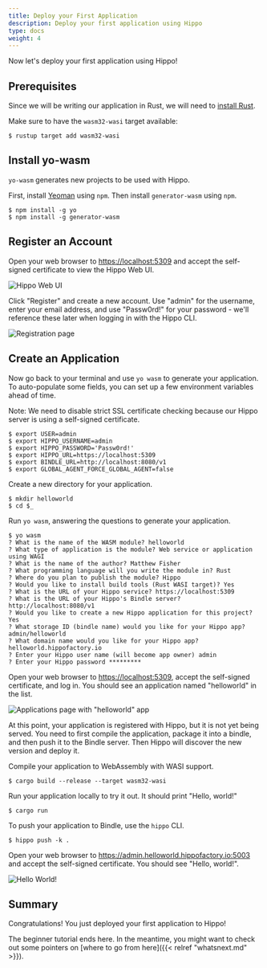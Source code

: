 ```yaml
---
title: Deploy your First Application
description: Deploy your first application using Hippo
type: docs
weight: 4
---
```


Now let's deploy your first application using Hippo!

## Prerequisites

Since we will be writing our application in Rust, we will need to [install
Rust](https://www.rust-lang.org/).

Make sure to have the `wasm32-wasi` target available:

```console
$ rustup target add wasm32-wasi
```
## Install yo-wasm

`yo-wasm` generates new projects to be used with Hippo.

First, install [Yeoman](http://yeoman.io/) using `npm`. Then install
`generator-wasm` using `npm`.

```console
$ npm install -g yo
$ npm install -g generator-wasm
```

## Register an Account

Open your web browser to <https://localhost:5309> and accept the self-signed
certificate to view the Hippo Web UI.

![Hippo Web UI](/images/hippo-ui-not-logged-in.png)

Click "Register" and create a new account. Use "admin" for the username, enter
your email address, and use "Passw0rd!" for your password - we'll reference
these later when logging in with the Hippo CLI.

![Registration page](/images/hippo-register-account.png)

## Create an Application

Now go back to your terminal and use `yo wasm` to generate your application. To
auto-populate some fields, you can set up a few environment variables ahead of
time.

Note: We need to disable strict SSL certificate checking because our Hippo
server is using a self-signed certificate.

```console
$ export USER=admin
$ export HIPPO_USERNAME=admin
$ export HIPPO_PASSWORD='Passw0rd!'
$ export HIPPO_URL=https://localhost:5309
$ export BINDLE_URL=http://localhost:8080/v1
$ export GLOBAL_AGENT_FORCE_GLOBAL_AGENT=false
```

Create a new directory for your application.

```console
$ mkdir helloworld
$ cd $_
```

Run `yo wasm`, answering the questions to generate your application.

```console
$ yo wasm
? What is the name of the WASM module? helloworld
? What type of application is the module? Web service or application using WAGI
? What is the name of the author? Matthew Fisher
? What programming language will you write the module in? Rust
? Where do you plan to publish the module? Hippo
? Would you like to install build tools (Rust WASI target)? Yes
? What is the URL of your Hippo service? https://localhost:5309
? What is the URL of your Hippo's Bindle server? http://localhost:8080/v1
? Would you like to create a new Hippo application for this project? Yes
? What storage ID (bindle name) would you like for your Hippo app? admin/helloworld
? What domain name would you like for your Hippo app? helloworld.hippofactory.io
? Enter your Hippo user name (will become app owner) admin
? Enter your Hippo password *********
```

Open your web browser to <https://localhost:5309>, accept the self-signed
certificate, and log in. You should see an application named "helloworld" in
the list.

![Applications page with "helloworld" app](/images/hippo-applications-with-helloworld.png)

At this point, your application is registered with Hippo, but it is not yet
being served. You need to first compile the application, package it into a
bindle, and then push it to the Bindle server. Then Hippo will discover the new
version and deploy it.

Compile your application to WebAssembly with WASI support.

```console
$ cargo build --release --target wasm32-wasi
```

Run your application locally to try it out. It should print "Hello, world!"

```console
$ cargo run
```

To push your application to Bindle, use the `hippo` CLI.

```console
$ hippo push -k .
```

Open your web browser to <https://admin.helloworld.hippofactory.io:5003> and
accept the self-signed certificate. You should see "Hello, world!".

![Hello World!](/images/hello-world.png)

## Summary

Congratulations! You just deployed your first application to Hippo!

The beginner tutorial ends here. In the meantime, you might want to check out
some pointers on [where to go from here]({{< relref "whatsnext.md" >}}).

